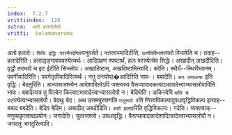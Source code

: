 ```yaml
---
index:  7.2.7
vrittiindex:  128
sutra:  अतो हलादेर्लघोः
vritti:  balamanorama 
---
```


अतो हलादेः। `सिचि वृद्धिः परस्मैपदेष्वि`त्यनुवर्तते। `नेटी`त्यस्मादिटीति, `ऊर्णोतेर्विभाषे`त्यतो विभाषेति च। तदाह-- हलादेरिति। हलाद्यङ्गावयवस्येत्यर्थः। आदिग्रहणं स्पष्टार्थं, हलः परस्येत्येव सिद्धेः। अखादीत् अखदीदिति। वृद्धौ तदभावे च इट ईटीति सिज्लोपः। अखादिष्टाम्, अखदिष्टामित्यादि। बदेति। स्थैर्यं--स्थिरीभवनम्। पवर्गीयादिरिति। पवर्गतृतीयादिरित्यर्थः। नतु दन्त्योष्ठ�आदिरिति भाव-। बबादेति। `अत उपाधायाः` इति वृद्धिः। बेदतुरिति। अभ्यासजश्त्वेन आदेशादित्वेऽपि जश्त्वस्य वैरूप्यापादकत्वाऽभावादेत्त्वाभ्यासलोपाविति भावः। बबादेत्यत्र तु पित्त्वेन कित्त्वाऽभावादेत्त्वाभ्यासलोपौ न। बेदिथेति। अकित्त्वेपि `थलि च सेटी`त्येत्वाभ्यासलोपौ। बेदथुः बेद। अथ उत्तमपुरुषणलि `णलुत्तमो वे`ति णित्त्वविकल्पादुपधावृद्धिविकल्प इत्याह-- बबाद बबदेति। बेदिव बेदिम। अबादीत् अबदीदिति। `अतो हलादे`रिति वृद्धिविकल्पः। गदेति। व्यक्तवाक्-- मनुष्यकृतशब्दप्रयोगः। जगादेति। चुत्वजश्त्वे। उपधावृद्धिः। वैरूप्यापादकादेशादित्वादेत्त्वाभ्यासलोपौ न। जगदतुः चगदुरित्यादि।

